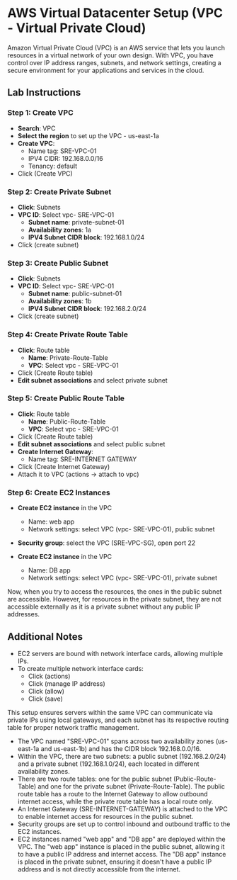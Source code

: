 # AWS Virtual Datacenter Setup (VPC - Virtual Private Cloud)

Amazon Virtual Private Cloud (VPC) is an AWS service that lets you launch resources in a virtual network of your own design. With VPC, you have control over IP address ranges, subnets, and network settings, creating a secure environment for your applications and services in the cloud.

## Lab Instructions

### Step 1: Create VPC
- **Search**: VPC 
- **Select the region** to set up the VPC - us-east-1a
- **Create VPC**: 
  - Name tag: SRE-VPC-01
  - IPV4 CIDR: 192.168.0.0/16 
  - Tenancy: default
- Click (Create VPC)

### Step 2: Create Private Subnet
- **Click**: Subnets
- **VPC ID**: Select vpc- SRE-VPC-01
  - **Subnet name**: private-subnet-01 
  - **Availability zones**: 1a
  - **IPV4 Subnet CIDR block**: 192.168.1.0/24 
- Click (create subnet)

### Step 3: Create Public Subnet
- **Click**: Subnets 
- **VPC ID**: Select vpc- SRE-VPC-01 
  - **Subnet name**: public-subnet-01 
  - **Availability zones**: 1b
  - **IPV4 Subnet CIDR block**: 192.168.2.0/24 
- Click (create subnet)

### Step 4: Create Private Route Table
- **Click**: Route table 
  - **Name**: Private-Route-Table 
  - **VPC**: Select vpc - SRE-VPC-01
- Click (Create Route table)
- **Edit subnet associations** and select private subnet 

### Step 5: Create Public Route Table
- **Click**: Route table 
  - **Name**: Public-Route-Table
  - **VPC**: Select vpc - SRE-VPC-01
- Click (Create Route table) 
- **Edit subnet associations** and select public subnet 
- **Create Internet Gateway**:
  - Name tag: SRE-INTERNET GATEWAY
- Click (Create Internet Gateway)
- Attach it to VPC (actions -> attach to vpc)

### Step 6: Create EC2 Instances
- **Create EC2 instance** in the VPC 
  - Name: web app
  - Network settings: select VPC (vpc- SRE-VPC-01), public subnet
- **Security group**: select the VPC (SRE-VPC-SG), open port 22

- **Create EC2 instance** in the VPC 
  - Name: DB app
  - Network settings: select VPC (vpc- SRE-VPC-01), private subnet

Now, when you try to access the resources, the ones in the public subnet are accessible. However, for resources in the private subnet, they are not accessible externally as it is a private subnet without any public IP addresses.

## Additional Notes
- EC2 servers are bound with network interface cards, allowing multiple IPs.
- To create multiple network interface cards:
  - Click (actions) 
  - Click (manage IP address) 
  - Click (allow) 
  - Click (save) 

This setup ensures servers within the same VPC can communicate via private IPs using local gateways, and each subnet has its respective routing table for proper network traffic management.

- The VPC named "SRE-VPC-01" spans across two availability zones (us-east-1a and us-east-1b) and has the CIDR block 192.168.0.0/16.
- Within the VPC, there are two subnets: a public subnet (192.168.2.0/24) and a private subnet (192.168.1.0/24), each located in different availability zones.
- There are two route tables: one for the public subnet (Public-Route-Table) and one for the private subnet (Private-Route-Table). The public route table has a route to the Internet Gateway to allow outbound internet access, while the private route table has a local route only.
- An Internet Gateway (SRE-INTERNET-GATEWAY) is attached to the VPC to enable internet access for resources in the public subnet.
- Security groups are set up to control inbound and outbound traffic to the EC2 instances.
- EC2 instances named "web app" and "DB app" are deployed within the VPC. The "web app" instance is placed in the public subnet, allowing it to have a public IP address and internet access. The "DB app" instance is placed in the private subnet, ensuring it doesn't have a public IP address and is not directly accessible from the internet.
